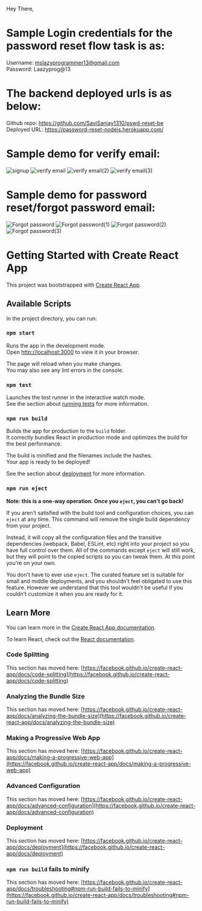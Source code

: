 Hey There,

# Sample Login credentials for the password reset flow task is as:<br/>
Username: mslazyprogrammer13@gmail.com<br/>
Password: Laazyprog@13

# The backend deployed urls is as below: <br/>
Github repo: https://github.com/SaviSanjay1310/pswd-reset-be <br/>
Deployed URL: https://password-reset-nodejs.herokuapp.com/

# Sample demo for verify email:
![signup](https://user-images.githubusercontent.com/92391756/162415791-6ef6ddaf-04d1-4f6b-baaa-bfaac161af58.PNG)
![verify email](https://user-images.githubusercontent.com/92391756/162415843-435b9df7-6e4f-4d16-b792-714ce4ec5d06.PNG)
![verify email(2)](https://user-images.githubusercontent.com/92391756/162415895-b2aba84a-527d-403f-ab01-7735d9cb9bd9.PNG)
![verify email(3)](https://user-images.githubusercontent.com/92391756/162415921-983055a2-4f4f-4818-a52f-8680e64ffb4c.PNG)

# Sample demo for password reset/forgot password email:<br/>
![Forgot password](https://user-images.githubusercontent.com/92391756/162417218-692027bc-dbaa-4218-a762-e61bfcf9cc14.PNG)
![Forgot password(1)](https://user-images.githubusercontent.com/92391756/162417243-5f3590d9-7760-4d34-938b-eaa5a3fe18af.PNG)
![Forgot password(2)](https://user-images.githubusercontent.com/92391756/162417256-fecc6b52-0529-4505-ab10-88bcc9bdf04e.PNG)
![Forgot password(3)](https://user-images.githubusercontent.com/92391756/162417270-fa3613d5-4ba5-4062-bbda-2b6b21d3f663.PNG)

# Getting Started with Create React App

This project was bootstrapped with [Create React App](https://github.com/facebook/create-react-app).

## Available Scripts

In the project directory, you can run:

### `npm start`

Runs the app in the development mode.\
Open [http://localhost:3000](http://localhost:3000) to view it in your browser.

The page will reload when you make changes.\
You may also see any lint errors in the console.

### `npm test`

Launches the test runner in the interactive watch mode.\
See the section about [running tests](https://facebook.github.io/create-react-app/docs/running-tests) for more information.

### `npm run build`

Builds the app for production to the `build` folder.\
It correctly bundles React in production mode and optimizes the build for the best performance.

The build is minified and the filenames include the hashes.\
Your app is ready to be deployed!

See the section about [deployment](https://facebook.github.io/create-react-app/docs/deployment) for more information.

### `npm run eject`

**Note: this is a one-way operation. Once you `eject`, you can't go back!**

If you aren't satisfied with the build tool and configuration choices, you can `eject` at any time. This command will remove the single build dependency from your project.

Instead, it will copy all the configuration files and the transitive dependencies (webpack, Babel, ESLint, etc) right into your project so you have full control over them. All of the commands except `eject` will still work, but they will point to the copied scripts so you can tweak them. At this point you're on your own.

You don't have to ever use `eject`. The curated feature set is suitable for small and middle deployments, and you shouldn't feel obligated to use this feature. However we understand that this tool wouldn't be useful if you couldn't customize it when you are ready for it.

## Learn More

You can learn more in the [Create React App documentation](https://facebook.github.io/create-react-app/docs/getting-started).

To learn React, check out the [React documentation](https://reactjs.org/).

### Code Splitting

This section has moved here: [https://facebook.github.io/create-react-app/docs/code-splitting](https://facebook.github.io/create-react-app/docs/code-splitting)

### Analyzing the Bundle Size

This section has moved here: [https://facebook.github.io/create-react-app/docs/analyzing-the-bundle-size](https://facebook.github.io/create-react-app/docs/analyzing-the-bundle-size)

### Making a Progressive Web App

This section has moved here: [https://facebook.github.io/create-react-app/docs/making-a-progressive-web-app](https://facebook.github.io/create-react-app/docs/making-a-progressive-web-app)

### Advanced Configuration

This section has moved here: [https://facebook.github.io/create-react-app/docs/advanced-configuration](https://facebook.github.io/create-react-app/docs/advanced-configuration)

### Deployment

This section has moved here: [https://facebook.github.io/create-react-app/docs/deployment](https://facebook.github.io/create-react-app/docs/deployment)

### `npm run build` fails to minify

This section has moved here: [https://facebook.github.io/create-react-app/docs/troubleshooting#npm-run-build-fails-to-minify](https://facebook.github.io/create-react-app/docs/troubleshooting#npm-run-build-fails-to-minify)
